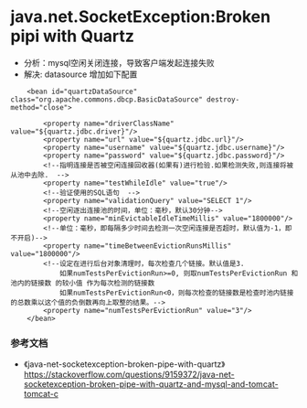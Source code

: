 # java.net.SocketException:Broken pipi with Quartz
- 分析：mysql空闲关闭连接，导致客户端发起连接失败
- 解决: datasource 增加如下配置
```
	<bean id="quartzDataSource" class="org.apache.commons.dbcp.BasicDataSource" destroy-method="close">

		<property name="driverClassName" value="${quartz.jdbc.driver}"/>
		<property name="url" value="${quartz.jdbc.url}"/>
		<property name="username" value="${quartz.jdbc.username}"/>
		<property name="password" value="${quartz.jdbc.password}"/>
		<!--指明连接是否被空闲连接回收器(如果有)进行检验.如果检测失败,则连接将被从池中去除.  -->
		<property name="testWhileIdle" value="true"/>
		<!--验证使用的SQL语句  -->
		<property name="validationQuery" value="SELECT 1"/>
		<!--空闲逐出连接池的时间，单位：毫秒，默认30分钟-->
		<property name="minEvictableIdleTimeMillis" value="1800000"/>
		<!--单位：毫秒，即每隔多少时间去检测一次空闲连接是否超时，默认值为-1，即不开启)-->
		<property name="timeBetweenEvictionRunsMillis" value="1800000"/>
		<!--设定在进行后台对象清理时，每次检查几个链接。默认值是3.
			如果numTestsPerEvictionRun>=0, 则取numTestsPerEvictionRun 和池内的链接数 的较小值 作为每次检测的链接数
			如果numTestsPerEvictionRun<0，则每次检查的链接数是检查时池内链接的总数乘以这个值的负倒数再向上取整的结果。-->
		<property name="numTestsPerEvictionRun" value="3"/>
	</bean>
```


### 参考文档
- 《java-net-socketexception-broken-pipe-with-quartz》 https://stackoverflow.com/questions/9159372/java-net-socketexception-broken-pipe-with-quartz-and-mysql-and-tomcat-tomcat-c